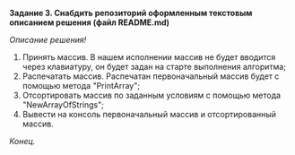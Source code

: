 **Задание 3. Снабдить репозиторий оформленным текстовым описанием решения (файл README.md)**

*Описание решения!*

1. Принять массив. В нашем исполнении массив не будет вводится через клавиатуру, он будет задан на старте выполнения алгоритма;
2. Распечатать массив. Распечатан первоначальный массив будет с помощью метода "PrintArray";
3. Отсортировать массив по заданным условиям c помощью метода "NewArrayOfStrings";
4. Вывести на консоль первоначальный массив и отсортированный массив.

*Конец.*
